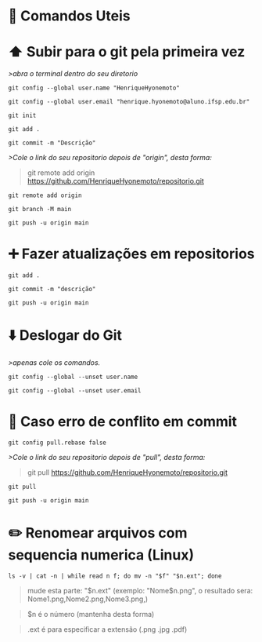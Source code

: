 # :page_facing_up: Comandos Uteis 
# :arrow_up: Subir para o git pela primeira vez 
   _>abra o terminal dentro do seu diretorio_
```
git config --global user.name "HenriqueHyonemoto"
```
```
git config --global user.email "henrique.hyonemoto@aluno.ifsp.edu.br"
```
```
git init
```
```
git add .
```
```
git commit -m "Descrição"
```
_>Cole o link do seu repositorio depois de "origin", desta forma:_

>git remote add origin https://github.com/HenriqueHyonemoto/repositorio.git
```
git remote add origin 
```
```
git branch -M main
```
```
git push -u origin main
```
# :heavy_plus_sign: Fazer atualizações em repositorios 
```
git add .
```
```
git commit -m "descrição"
```
```
git push -u origin main
```

# :arrow_down: Deslogar do Git 
_>apenas cole os comandos._
```
git config --global --unset user.name
```
```
git config --global --unset user.email
```


# :hammer: Caso erro de conflito em commit 
```
git config pull.rebase false
```
_>Cole o link do seu repositorio depois de "pull", desta forma:_

>git pull https://github.com/HenriqueHyonemoto/repositorio.git
```
git pull
```
```
git push -u origin main
```

# :pencil2: Renomear arquivos com sequencia numerica (Linux) 
```
ls -v | cat -n | while read n f; do mv -n "$f" "$n.ext"; done
```
>mude esta parte: "$n.ext" (exemplo: "Nome$n.png", o resultado sera: Nome1.png,Nome2.png,Nome3.png,)

>$n é o número (mantenha desta forma)

>.ext é para especificar a extensão (.png .jpg .pdf)
